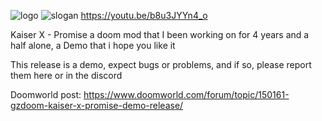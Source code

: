 ![logo](https://static.doomworld.com/monthly_2024_12/1365095884_ezgif.com-animated-gif-maker(1).gif.8460ac6b88e844f4adfde5acdc0cc9f9.gif)
![slogan](https://static.doomworld.com/monthly_2024_12/doom-bigupper-ill-be-always-with-you-is-a-promise.png.29475ede1873fcda41130470a40a9d84.png)
https://youtu.be/b8u3JYYn4_o

Kaiser X - Promise a doom mod that I been working on for 4 years and a half alone, a Demo that i hope you like it

This release is a demo, expect bugs or problems, and if so, please report them here or in the discord

Doomworld post: https://www.doomworld.com/forum/topic/150161-gzdoom-kaiser-x-promise-demo-release/

